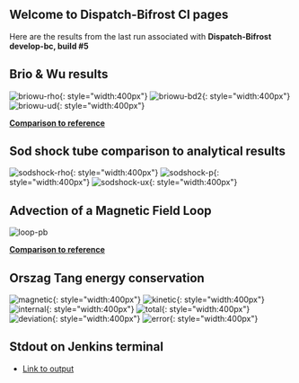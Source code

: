 ## Welcome to Dispatch-Bifrost CI pages 

Here are the results from the last run associated with 
**Dispatch-Bifrost develop-bc, build #5**

## Brio & Wu results

  ![briowu-rho](img/brio-wu_test_rho.png){: style="width:400px"}
  ![briowu-bd2](img/brio-wu_test_bd2.png){: style="width:400px"}
  ![briowu-ud](img/brio-wu_test_ud.png){: style="width:400px"}
  
  **[Comparison to reference](tables/brio-wu.md)**

## Sod shock tube comparison to analytical results

  ![sodshock-rho](img/sod_bifrost_x_rho.png){: style="width:400px"}
  ![sodshock-p](img/sod_bifrost_x_p.png){: style="width:400px"}
  ![sodshock-ux](img/sod_bifrost_x_ux.png){: style="width:400px"}

## Advection of a Magnetic Field Loop 

  ![loop-pb](img/magnetic_pressure_loop_multiplot_test.png)
  
  **[Comparison to reference](tables/MagLoopAdvection.md)**

## Orszag Tang energy conservation

  ![magnetic](img/ot_magnetic_energy.png){: style="width:400px"}
  ![kinetic](img/ot_kinetic_energy.png){: style="width:400px"}
  ![internal](img/ot_internal_energy.png){: style="width:400px"}
  ![total](img/ot_total_energy.png){: style="width:400px"}
  ![deviation](img/ot_energy_deviation.png){: style="width:400px"}
  ![error](img/ot_energy_error.png){: style="width:400px"}
   

## Stdout on Jenkins terminal
  - [Link to output](output_file.txt)
  

